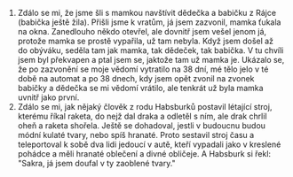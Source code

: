 1. Zdálo se mi, že jsme šli s mamkou navštívit dědečka a babičku z Rájce (babička ještě žila). Přišli jsme k vratům, já jsem zazvonil, mamka ťukala na okna. Zanedlouho někdo otevřel, ale dovnitř jsem vešel jenom já, protože mamka se prostě vypařila, už tam nebyla. Když jsem došel až do obýváku, seděla tam jak mamka, tak dědeček, tak babička. V tu chvíli jsem byl překvapen a ptal jsem se, jaktože tam už mamka je. Ukázalo se, že po zazvonění se moje vědomí vytratilo na 38 dní, mé tělo jelo v té době na automat a po 38 dnech, kdy jsem opět zvonil na zvonek babičky a dědečka se mi vědomí vrátilo, ale tenkrát už byla mamka uvnitř jako první.
2. Zdálo se mi, jak nějaký člověk z rodu Habsburků postavil létající stroj, kterému říkal raketa, do nejž dal draka a odletěl s ním, ale drak chrlil oheň a raketa shořela. Ještě se dohadoval, jestli v budoucnu budou módní kulaté tvary, nebo spíš hranaté. Proto sestavil stroj času a teleportoval k sobě dva lidi jedoucí v autě, kteří vypadali jako v kreslené pohádce a měli hranaté oblečení a divné obličeje. A Habsburk si řekl: "Sakra, já jsem doufal v ty zaoblené tvary."
